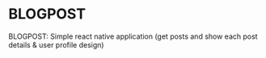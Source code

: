 # BLOGPOST
BLOGPOST: Simple react native application (get posts and show each post details &amp; user profile design)
